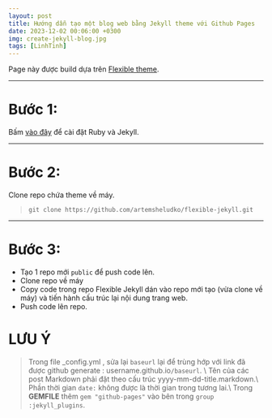 ```yaml
---
layout: post
title: Hướng dẫn tạo một blog web bằng Jekyll theme với Github Pages 
date: 2023-12-02 00:06:00 +0300
img: create-jekyll-blog.jpg
tags: [LinhTinh]
---
```

Page này được build dựa trên [Flexible theme](https://github.com/artemsheludko/flexible-jekyll).  

***
# Bước 1: 
Bấm [vào đây](https://jekyllrb.com/docs/installation/windows/) để cài đặt Ruby và Jekyll.

***

# Bước 2: 
Clone repo chứa theme về máy. 
>`git clone https://github.com/artemsheludko/flexible-jekyll.git`

***
# Bước 3: 
* Tạo 1 repo mới `public` để push code lên.
* Clone repo về máy
* Copy code trong repo Flexible Jekyll dán vào repo mới tạo (vừa clone về máy) và tiến hành cấu trúc lại nội dung trang web.
* Push code lên repo.

# **LƯU Ý**
>Trong file _config.yml , sửa lại `baseurl` lại để trùng hớp với link đã được github generate : username.github.io`/baseurl`. \\
>Tên của các post Markdown phải đặt theo cấu trúc yyyy-mm-dd-title.markdown.\\
>Phần thời gian `date:` không được là thời gian trong tương lai.\\
>Trong **GEMFILE** thêm `gem "github-pages"` vào bên trong `group :jekyll_plugins`.
